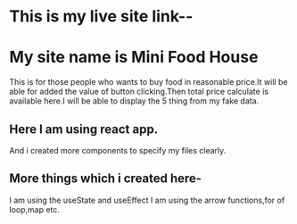 # This is my live site link-- 
# My site name is Mini Food House
This is for those people who wants to buy food in reasonable price.It will be able for added the value of button clicking.Then total price calculate is available here.I will be able to display the 5 thing from my fake data.
## Here I am using react app.
And i created more components to specify my files clearly.
## More things which i created here-
I am using the useState and useEffect
I am using the arrow functions,for of loop,map etc.
